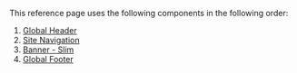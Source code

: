 This reference page uses the following components in the following order:

1. [Global Header](https://utsa-asc.github.io/college-dls/components/detail/global-header.html)
1. [Site Navigation](https://utsa-asc.github.io/college-dls/components/detail/site-navigation--default.html)
1. [Banner - Slim](https://utsa-asc.github.io/college-dls/components/detail/banner--slim.html)
2. [Global Footer](https://utsa-asc.github.io/college-dls/components/detail/global-footer.html)
